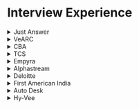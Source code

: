 # Interview Experience

<details>
<summary>Just Answer</summary>

 #### Difference between Hashtable and Dictionary
 A **dictionary** is a general concept that maps keys to values. <br />
 ```
var customers = new Dictionary<string, Customer>();
...
Customer customer = customers["Ali G"];
```
 A **hash table** is a data structure that maps keys to values by taking the hash value of the key (by applying some hash function to it) and mapping that to a bucket where one or more values are stored.
 ```
var customers = new Hashtable();
...
Customer customer = customers["Ali G"] as Customer;
```
 | Dictionary  | Hashtable |
| ------------- | ------------- |
| Needs own thread synchronization	| Offers thread safe version through Synchronized() method |
| Enumerated item: KeyValuePair	| Enumerated item: DictionaryEntry | 
| Newer (> .NET 2.0)| 	Older (since .NET 1.0) | 
| is in System.Collections.Generic| 	is in System.Collections | 
| Request to non-existing key throws exception | 	Request to non-existing key returns null |
| potentially a bit faster for value types |	bit slower (needs boxing/unboxing) for value types |

 #### Middleware
 Middleware is software that different applications use to communicate with each other.Middleware offers a standard Application Programming Interface (API) to manage the required input and output of data from the component. The internal linking with the component is hidden from the user. Developers use the APIs to request the services that they need from the software components. 
 Example:<br />
 1. **API (application programming interface)** middleware
  Provides tools developers can use to create, expose and manage APIs for their applications.
1. **Remote procedure call (RPC) middleware**
Allows one application to trigger a function in another application, whether they reside in the same network.
1. **Database middleware** : ODBC, JDBC and transaction processing monitors
   
 #### Dependecy Injection
 Dependency injection aims to separate the concerns of constructing objects and using them, leading to loosely coupled programs.The pattern ensures that an object or function which wants to use a given service should not have to know how to construct those services.
 
There are various ways to implement C# Dependency Injection:
- Constructor Dependency Injection.
- Property Dependency Injection.
- Method Dependency Injection.
 > https://learn.microsoft.com/en-us/dotnet/core/extensions/dependency-injection

#### Exception handling
A try block is used by C# programmers to partition code that might be affected by an exception. Associated catch blocks are used to handle any resulting exceptions. A finally block contains code that is run whether or not an exception is thrown in the try block, such as releasing resources that are allocated in the try block. A try block requires one or more associated catch blocks, or a finally block, or both.
> https://learn.microsoft.com/en-us/dotnet/csharp/fundamentals/exceptions/exception-handling

</details>

<details>
<summary>VeARC</summary>

 #### Paralell programming and Concurrent Programming
##### Concurrent programming
Multiple processes are executed during a period of time.<br />
Examples:
1. Threading: Used in C# to achieve concurrency
1. Event loop: Used in JavaScript to coordinate the order in which instructions are executed<br />
##### Parallel programming
 Multiple tasks or subtasks of the same task run at the same time <br />
Examples:
1. Multitasking: Used in Python to achieve parallelism
2. Multicore or distributed systems: Required for parallel programs

   ![image](https://github.com/dhananjaya-poojari/Interview-preparation/assets/77887564/101308c1-b65e-4b4a-b459-57712246c269)

> https://www.linkedin.com/advice/0/whats-difference-between-concurrent-parallel-programming
 #### Differences Between Scoped, Transient, And Singleton Service or Three service lifetimes available with the Microsoft Dependency Injection container
 Service lifetimes define the conditions under which a service instance is created and disposed of.
1. Singleton <br />
A single instance of a resource that is shared across the application. Singleton services are good for objects that are expensive to create or need to maintain global state. They can also be used for logging services, feature flags, and email services.
```
services.AddSingleton<ILoggingService, LoggingService>();
```
2. Transient <br />
A new instance of a resource is created each time it's requested. Transient services are good for lightweight services with little or no state.
```
services.AddTransient<IGuidGenerator, GuidGenerator>();
```
3. Scoped <br />
A single instance of a resource is shared within a specific scope, such as an HTTP request. Scoped services are good for maintaining state or sharing data within a single request.
```
services.AddScoped<IAuthService,AuthService>();
```
 > https://www.c-sharpcorner.com/article/differences-between-scoped-transient-and-singleton-service/
 #### Abstract Class
The abstract modifier indicates that the thing being modified has a missing or incomplete implementation. 
```
abstract class Shape
{
    public abstract int GetArea();
}

class Square : Shape
{
    private int _side;

    public Square(int n) => _side = n;

    // GetArea method is required to avoid a compile-time error.
    public override int GetArea() => _side * _side;

    static void Main()
    {
        var sq = new Square(12);
        Console.WriteLine($"Area of the square = {sq.GetArea()}");
    }
}
```
 #### Thread and Task 
 **Task** <br />
 Tasks class to let you create tasks and run them asynchronously.A task is an object that represents some work that should be done. The task can tell you if the work is completed and if the operation returns a result, the task gives you the result.< br />
 Example: Basically, a Task<T> "promises" to return you a T, but not right now honey, I'm kinda busy, why don't you come back later?<br />
 **Thread**<br />
  A Thread is a small set of executable instructions.When the time comes when the application is required to perform few tasks at the same time.A thread is one of the many possible workers which performs that task.
 > https://stackoverflow.com/questions/4130194/what-is-the-difference-between-task-and-thread
 #### Generics in C#
Generics in C# is a feature that allows users to create reusable code. It enables users to create classes, methods, and interfaces that work with different data types without explicitly defining the data type.
```
// Declare the generic class.
public class GenericList<T>
{
    public void Add(T input) { }
}
class TestGenericList
{
    private class ExampleClass { }
    static void Main()
    {
        // Declare a list of type int.
        GenericList<int> list1 = new GenericList<int>();
        list1.Add(1);

        // Declare a list of type string.
        GenericList<string> list2 = new GenericList<string>();
        list2.Add("");

        // Declare a list of type ExampleClass.
        GenericList<ExampleClass> list3 = new GenericList<ExampleClass>();
        list3.Add(new ExampleClass());
    }
}
```
> https://learn.microsoft.com/en-us/dotnet/csharp/fundamentals/types/generics
 #### Attribute Routing in ASP.NET MVC
 Attribute routing is a feature in ASP.NET Core MVC that allows users to define routes directly on their controller and action methods.
 > https://learn.microsoft.com/en-us/aspnet/web-api/overview/web-api-routing-and-actions/attribute-routing-in-web-api-2
### 2nd Round
#### Difference between IQueryable vs IEnumerable
![image](https://github.com/dhananjaya-poojari/Interview-preparation/assets/77887564/9563228e-b634-4ff8-aa9c-109395c73f31)

#### Differences between ExpandoObject, DynamicObject and dynamic
The `dynamic` keyword is used to declare variables that should be late-bound. If you want to use late binding, for any real or imagined type, you use the dynamic keyword and the compiler does the rest.

`ExpandoObject` is a simple class which allows you to add members to an instance and use them dynamically.<br />
`DynamicObject` is a more advanced implementation which can be inherited to easily provide customized behavior.
```
dynamic expando = new ExpandoObject();
```
#### Shallow and Deep copy 
a shallow copy duplicates the structure of a collection, but not the elements. A deep copy duplicates everything.

`Shallow copy`<br />
Creates a new collection object and populates it with references. The reference types inside the original object remain shared between the original and the copied object.
To make a shallow copy of an array in C#, you can use the `Array.Clone()` method.
```
A ob1 = new A();
ob1.a = 10;
A ob2 = new A();
ob2 = ob1;

ob1.a = 5;
// <-- If you see value of ob2.a after this line, it will be 5.
```
`Deep copy`<br />
Creates a new object and then recursively populates it with copies of the original's child object. Each reference type in the original is also deeply copied. The copied object gets its own instances of each reference type.
```
 A ob1 = new A();
 ob1.a = 10;
 A ob2 = new A();
 ob2.a = ob1.a;

 ob1.a = 5;
// <-- If you see value of ob2.a after this line, it will be 10.
```
</details>

<details>
<summary>CBA</summary>

 #### Asynchronous programming 
 Asynchronous programming is a technique that allows a program to run a second set of instructions while focusing on its primary process. It enables a program to start a long-running task and still be responsive to other events while that task runs. Asynchronous programming is a `non-blocking architecture`, which means it doesn't block further execution while one or more operations are in progress. With async programming, multiple related operations can run concurrently without waiting for other tasks to complete. 

![image](https://github.com/dhananjaya-poojari/Interview-preparation/assets/77887564/399464fa-c824-4a5c-833b-31d110903070)

#### Middleware
![image](https://github.com/dhananjaya-poojari/Interview-preparation/assets/77887564/35ed0037-40ea-4c85-9d55-de6c34f663a2)

Middleware components for common app scenarios:

1. Exception/error handling
   - When the app runs in the Development environment:
      - Developer Exception Page Middleware `(UseDeveloperExceptionPage)` reports app runtime errors.
      - Database Error Page Middleware `(UseDatabaseErrorPage)` reports database runtime errors.
   - When the app runs in the Production environment:
      - Exception Handler Middleware `(UseExceptionHandler)` catches exceptions thrown in the following middlewares.
      -  HTTP Strict Transport Security Protocol (HSTS) Middleware `(UseHsts)` adds the Strict-Transport-Security header.
3. HTTPS Redirection Middleware `(UseHttpsRedirection)` redirects HTTP requests to HTTPS.
4. Static File Middleware `(UseStaticFiles)` returns static files and short-circuits further request processing.
5. Cookie Policy Middleware `(UseCookiePolicy)` conforms the app to the EU General Data Protection Regulation (GDPR) regulations.
6. Routing Middleware `(UseRouting)` to route requests.
7. Authentication Middleware `(UseAuthentication)` attempts to authenticate the user before they're allowed access to secure resources.
8. Authorization Middleware `(UseAuthorization)` authorizes a user to access secure resources.
9. Session Middleware `(UseSession)` establishes and maintains session state. If the app uses session state, call Session Middleware after Cookie Policy Middleware and before MVC Middleware.
10. Endpoint Routing Middleware `(UseEndpoints with MapRazorPages)` to add Razor Pages endpoints to the request pipeline.

    > https://learn.microsoft.com/en-us/aspnet/core/fundamentals/middleware/?view=aspnetcore-8.0
#### Custom middleware
Custom middleware in ASP.NET Core allows developers to run code before or after the request-response cycle.The custom middleware component is like any other .NET class with `Invoke()` method. However, to execute next middleware in a sequence, it should have RequestDelegate type parameter in the constructor.
```
public class CustomMiddleware
{
    private readonly RequestDelegate _next;

    public CustomMiddleware(RequestDelegate next)
    {
        _next = next;
    }

    public async Task InvokeAsync(HttpContext context)
    {
        // Code to execute before the next middleware
        Console.WriteLine("Custom Middleware: Incoming request");

        await _next(context); // Call the next middleware

        // Code to execute after the next middleware
        Console.WriteLine("Custom Middleware: Outgoing response");
    }
}

public static class RequestCultureMiddlewareExtensions
{
    public static IApplicationBuilder UseRequestCulture(
        this IApplicationBuilder builder)
    {
        return builder.UseMiddleware<CustomMiddleware>();
    }
}
```
The middleware class must include:

1. A public constructor with a parameter of type `RequestDelegate`.
2. A public method named `Invoke` or `InvokeAsync`. This method must:
3. Return a `Task`.
   - Accept a first parameter of type `HttpContext`.
 > https://learn.microsoft.com/en-us/aspnet/core/fundamentals/middleware/write?view=aspnetcore-8.0

#### Response Caching Middleware
The middleware determines when responses are cacheable, stores responses, and serves responses from cache.
```
var builder = WebApplication.CreateBuilder(args);

builder.Services.AddResponseCaching();

var app = builder.Build();

app.UseHttpsRedirection();

// UseCors must be called before UseResponseCaching
//app.UseCors();

app.UseResponseCaching();

// Controller
[HttpGet]
[ResponseCache(Duration = 180, Location = ResponseCacheLocation.Any)]
public IActionResult getCache()
{}
```

#### Map Extension
The Map extension method branches the request pipeline based on matches of the given request path. If the request path starts with the given path, the branch is executed. 
```
    public class Startup
    {
        public Startup(IConfiguration configuration)
        {
            Configuration = configuration;
        }

        public IConfiguration Configuration { get; }

        // This method gets called by the runtime. Use this method to configure the HTTP request pipeline.
        public void Configure(IApplicationBuilder app, IWebHostEnvironment env)
        {
            app.Use(async (context, next) =>
            {
                await context.Response.WriteAsync("Use Middleware Component \n");
                await next();
            });

            app.Map("/testmap", MapCustomMiddleware);

            app.Run(async context => {
                await context.Response.WriteAsync("Run Middleware Component\n");
            });
        }

        private void MapCustomMiddleware(IApplicationBuilder app)
        {
            app.Use(async (context, next) =>
            {
                await context.Response.WriteAsync("Specific URL Logic Middleware using Map Method \n");
            });
        }
    }
```
#### Tuple types
The tuples feature provides concise syntax to group multiple data elements in a lightweight data structure.
```
(double, int) t1 = (4.5, 3);
(string, string, string) LookupName(long id) // tuple return type
{
    ... // retrieve first, middle and last from data storage
    return (first, middle, last); // tuple literal
}
```
#### Delegate and event example
**Delegate**
```
using System;

namespace Delegates
{
    // Delegate Definition
    public delegate int operation(int x, int y);

    class Program
    {
        // Method that is passes as an Argument
        // It has same signature as Delegates
        static int Addition(int a, int b)
        {
            return a + b;
        }
        static int Multiple(int a, int b)
        {
            return a*b;
        }

        static void Main(string[] args)
        {
            // Delegate instantiation
            operation obj = new operation(Addition);
            operation[] objArr =
                     {
                      new operation(Addition),
                      new operation(Multiple)
                     };

            // output
            Console.WriteLine("Addition is={0}",obj(23,27));
            Console.WriteLine("Addition is={0}",objArr[1](23,27));
            Console.ReadLine();
        }
    }
}
```
**Event** <br />
Event Handlers can't return a value. They are always void.
```
using System;

namespace Delegates
{
    public delegate void DelEventHandler();

    class Program
    {
        public static event DelEventHandler add;

        static void Main(string[] args)
        {
            add += new DelEventHandler(USA);
            add += new DelEventHandler(India);
            add += new DelEventHandler(England);
            add.Invoke(); // or add(); both are same

            Console.ReadLine();
        }
        static void USA()
        {
            Console.WriteLine("USA");
        }

        static void India()
        {
            Console.WriteLine("India");
        }

        static void England()
        {
            Console.WriteLine("England");
        }
    }
}
```
> https://www.c-sharpcorner.com/UploadFile/84c85b/delegates-and-events-C-Sharp-net/

#### lock statement
When you synchronize thread access to a shared resource, lock on a dedicated object instance (for example, private readonly object balanceLock = new object();) or another instance that is unlikely to be used as a lock object by unrelated parts of the code.
```
private readonly object balanceLock = new object();
private decimal balance;
lock (balanceLock)
{
  if (balance >= amount)
  {
   balance -= amount;
   appliedAmount = amount;
  }
}
```
When accessing the balance always access inside lock 
> https://learn.microsoft.com/en-us/dotnet/csharp/language-reference/statements/lock

#### Singleton Design Pattern In C#
Always use sealed for singleton class
```
public sealed class Singleton2 {
    private Singleton2() {}
    private static readonly object lock = new object();
    private static Singleton2 instance = null;
    public static Singleton2 Instance {
        get {
            lock(lock) {
                if (instance == null) {
                    instance = new Singleton2();
                }
                return instance;
            }
        }
    }
}
```
> https://www.c-sharpcorner.com/UploadFile/8911c4/singleton-design-pattern-in-C-Sharp/

#### Difference Truncate and delete
The DELETE command is used to delete particular records from a table. The TRUNCATE command is used to delete the complete data from the table.
</details>

<details>
<summary>TCS</summary>
 
### 1st Round

#### What are the types of routing in ASP.NET MVC?
**Attribute routing**
It will be possible to use the Attribute Routing feature by placing a route on the action method or the controller.
```
[Route(“”)]
```
**Conventional routing**
Once a fresh ASP.net Core MVC application is created by making use of the default template, the app configures a default routing.The default route template is configured by MVC as
```
 {controller=Home}/{action=Index}/{id?}
```

### 2nd Round
#### What is use of singleton design pattern over static class?
 | Singleton Design Pattern  | Static Class |
| ------------- | ------------- |
| Singleton objects are stored in the heap	| static objects are stored in the stack. |
| We can clone a singleton object as long as the designer allows it	| we cannot clone a static class object. | 
| Singleton classes follow object-oriented programming (OOP) principles| 	static classes do not. | 
| We can implement an interface through a singleton class| 	not through the static methods of a class | 
| A singleton can be initialized lazily or asynchronously | a static class is generally initialized when it is first loaded |

#### Task Wait
Waits for the Task to complete execution.
```
public static void Main()
   {
      Task t = Task.Run( () => {
                           // Some operation
                         } );
     t.Wait();
   }
```

#### Difference between var and dynamic    
   | Var  | Dynamic |
| ------------- | ------------- |
| The compiler determines the variable's type at compile time.	| The compiler determines the variable's type during run-time. |
| This type of variable should be initialized when it is declared. As a result, the compiler will determine the type of the variable based on the value it was initialized with.	| This type of variable does not require initialization at the time of declaration. Because at compilation time, the compiler does not know the type of the variable. | 
| Throws an error if a variable is not initialized.	| 	There will be no error if the variable is not initialized. | 
| It can't be used to return values from a function or for properties. It can only be used as a function's local variable. | It can be used to return values from a function or for properties. |

#### What is symmantic Element?
A semantic element clearly describes its meaning to both the browser and the developer.Examples of non-semantic elements: `<div>` and `<span>` - Tells nothing about its content. Examples of semantic elements: `<form>` , `<table>` , and `<article>` - Clearly defines its content.

#### What is Psuedo class and use of that
A pseudo-class is a selector that selects elements that are in a specific state, e.g. they are the first element of their type, or they are being hovered over by the mouse pointer.

#### Can we create our own tag in html
Yes we can create 

> https://stackoverflow.com/questions/5682943/how-to-create-custom-tags-for-html

#### Autocomplete in html
autocomplete is attribute you can use in input, form and etc.

#### SOLID Principle
1. Single-Responsibility Principle
2. Open-Closed Principle
3. Liskov Substitution Principle - This means that every subclass or derived class should be substitutable for their base or parent class.
4. Interface Segregation Principle - A client should never be forced to implement an interface that it doesn’t use, or clients shouldn’t be forced to depend on methods they do not use.
5. Dependency Inversion Principle - Entities must depend on abstractions, not on concretions. It states that the high-level module must not depend on the low-level module, but they should depend on abstractions.

</details>

<details>
<summary>Empyra</summary>

### 1st Round
#### Garbage Collection in .Net
The garbage collector manages the allocation and release of memory for an application. Therefore, developers working with managed code don't have to write code to perform memory management tasks.The GC.Collect method is called. In almost all cases, you don't have to call this method because the garbage collector runs continuously.<br>
Also we can use `IDisposable` Interface for releasing unmanaged resources. We should call/create a object with `using` statement it will trigger dispose method.
We can achieve `using` is basically the equivalent of:
```
var con = new Connection();
    try {
        con.Open()
        //do whatever
    } finally {
        if (con != null) con.Dispose();
    }
```
So it also has the benefit of calling Dispose() even if an unhandled exception is thrown in the code within the block.

#### Difference between throw and throw ex
**throw ex** resets the stack trace (so your errors would appear to originate from HandleException)

**throw** doesn't - the original offender would be preserved.
#### Fourth highest in SQL table
```
select salary from Employee order by salary desc limit 1 offset 4;
```

### 2nd Round
#### How is it possible to create an object from the abstract class?
```
namespace ConsoleApplication1
{
    public class Circle : Shape
    {
        public override void Draw()
        {
            Console.WriteLine("Draw a Circle");
        }
    }

    public abstract class Shape
    {    
        public abstract void Draw();
    }
}
```
You can do like this
```
class Program
{
    static void Main(string[] args)
    {       
        Shape v;
        v = new Circle();
        v.Draw();
    }
}
```
#### Multicast Delegate
```
using System;

delegate void CustomCallback(string s);

class TestClass
{
    static void Hello(string s)
    {
        Console.WriteLine($"  Hello, {s}!");
    }

    static void Goodbye(string s)
    {
        Console.WriteLine($"  Goodbye, {s}!");
    }

    static void Main()
    {
        CustomCallback hiDel, byeDel, multiDel, multiMinusHiDel;

        // Initialize the delegate object hiDel that references the
        hiDel = Hello;

        // Initialize the delegate object byeDel that references the
        byeDel = Goodbye;

        // The two delegates, hiDel and byeDel, are combined to
        multiDel = hiDel + byeDel;

        // Remove hiDel from the multicast delegate, leaving byeDel,
        // which calls only the method Goodbye.
        multiMinusHiDel = multiDel - hiDel;

        Console.WriteLine("Invoking delegate hiDel:");
        hiDel("A");
        Console.WriteLine("Invoking delegate byeDel:");
        byeDel("B");
        Console.WriteLine("Invoking delegate multiDel:");
        multiDel("C");
        Console.WriteLine("Invoking delegate multiMinusHiDel:");
        multiMinusHiDel("D");
    }
}
```
#### Status Code
#### 1xx: Informational
- **100 Continue**: Indicates that the initial part of a request has been received and the client should continue with the request.
- **101 Switching Protocols**: Informs the client that the server is switching protocols as requested by the client.

#### 2xx: Success
- **200 OK**: The request was successful, and the server returned the requested resource.
- **201 Created**: The request was successful, and a new resource was created as a result.
- **202 Accepted**: The request has been accepted for processing, but the processing is not complete.
- **204 No Content**: The request was successful, but there is no content to send in the response.

#### 3xx: Redirection
- **301 Moved Permanently**: The requested resource has been moved to a new URL permanently.
- **302 Found**: The requested resource has been temporarily moved to a different URL.
- **304 Not Modified**: The resource has not been modified since the last request.

#### 4xx: Client Errors
- **400 Bad Request**: The server could not understand the request due to invalid syntax.
- **401 Unauthorized**: Authentication is required and has failed or has not been provided.
- **403 Forbidden**: The server understood the request but refuses to authorize it.
- **404 Not Found**: The requested resource could not be found on the server.
- **405 Method Not Allowed**: The request method is known by the server but is not supported by the target resource.

#### 5xx: Server Errors
- **500 Internal Server Error**: The server encountered an unexpected condition that prevented it from fulfilling the request.
- **501 Not Implemented**: The server does not support the functionality required to fulfill the request.
- **502 Bad Gateway**: The server, while acting as a gateway or proxy, received an invalid response from the upstream server.
- **503 Service Unavailable**: The server is not ready to handle the request, often due to maintenance or overload.
  
#### use strict in JS file
The "use strict" directive enables JavaScript's strict mode. JavaScript's strict mode was introduced in ECMAScript 5. It enforces stricter parsing and error handling on the code at runtime. It also helps you write cleaner code and catch errors and bugs that might otherwise go unnoticed.

### 3rd Round
#### Normalization in SQL
Normalization is the process of organizing data in a database. It includes creating tables and establishing relationships between those tables according to rules designed both to protect the data and to make the database more flexible by eliminating redundancy and inconsistent dependency.

> https://learn.microsoft.com/en-us/office/troubleshoot/access/database-normalization-description#normalizing-an-example-table
#### Group by rules
1.**HAVING Clause**:
   - Use the `HAVING` clause to filter groups based on aggregate calculations.
   - It is similar to the `WHERE` clause but is used for aggregate data.
     
2.**Column Selection**:
   - You can only select columns that are included in the `GROUP BY` clause or aggregate functions.
     
3.**Order of Columns**:
   - The order of columns in the `GROUP BY` clause matters if you're expecting a specific grouping hierarchy.
</details>

<details>
<summary>Alphastream</summary>

#### Mutex vs Semaphore

| Feature      | Mutex                                                                                 | Semaphore                                                                                   |
|--------------|---------------------------------------------------------------------------------------|--------------------------------------------------------------------------------------------|
| **Purpose**  | Ensures that only one thread can access a resource at a time.                         | Controls access to a resource that has a limited number of instances.                       |
| **Ownership**| Only the thread that locked the mutex can unlock it.                                  | Can be incremented or decremented by any thread, not necessarily the one that decremented it. |
| **Usage**    | Typically used to protect critical sections of code from concurrent access.           | Often used to manage access to a pool of resources, like a fixed number of database connections. |
| **Analogy**  | A key to a single-occupancy restroom—only one person can use it at a time, and only that person can unlock the door after use. | A ticket system for a multi-stall restroom with a limited number of stalls; anyone with a ticket can use an available stall. |

</details>

<details>
<summary>Deloitte</summary>

#### What is the best strategy to sync data between DB and redis cache?
Caches are sync'd in two common ways:

1. **Data cached with expiration:** Once cached data has expired, a background process adds fresh data to cache, and so on. Usually there's data that will be refreshed in different intervals: 10 minutes, 1 hour, every day.
2. **Data cached on demand:** When an user requests some data, that request goes through the non-cached road, and that request stores the result in cache, and a limited number of subsequent requests will read cached data directly if cache is available. This approach can fall into #1 one too in terms of cache invalidation interval.

Problem from dynamic/static perspective:

1. **Real/Time approach:** each time a process changes the DB data, you dispatch an event or a message to a queue where a worker handles corresponding indexing of the cache. Some might event implement it as a DB Trigger (I don't like)
2. **Static/delayed approach:** Once a day/hour/minute.. depending on your needs there is a process that does a batch/whole indexing of the DB data to the cache.
#### How controller will validate request body (Model.IsValid)
The `ModelState.IsValid` property will be true if the values were able to bind correctly to the model AND no validation rules were broken in the process.
```
if (!ModelState.IsValid)
{
  return Page();
}

```

#### Difference Between .NET Core and .NET Framework

| Feature                | .NET Core                                                                   | .NET Framework                                                               |
|------------------------|-----------------------------------------------------------------------------|------------------------------------------------------------------------------|
| **Platform**           | Cross-platform (Windows, Linux, macOS)                                       | Windows only                                                                 |
| **Performance**        | Generally faster and more efficient                                          | Comparatively slower                                                          |
| **Deployment Model**   | Self-contained deployments and side-by-side versioning                       | System-wide versioning and shared framework                                  |
| **Microservices**      | Better support for microservices and containers                              | Limited support for microservices and containers                             |
| **API Compatibility**  | Does not support all .NET Framework APIs, focuses on modern development      | Full support for all .NET APIs                                               |
| **Development**        | Ideal for new applications and modernizing existing applications             | Typically used for existing applications and those that rely on Windows-specific features |
| **Release Cycle**      | Rapid release cycle with new features and improvements                       | Slower release cycle, primarily for bug fixes and security patches           |
| **Tooling**            | Supported by Visual Studio, Visual Studio Code, and command-line tools       | Primarily supported by Visual Studio                                         |
| **Open Source**        | Fully open-source and community-driven                                       | Partially open-source                                                        |
</details>

<details>
<summary>First American India</summary>

#### ConfigureAwait in C#
`ConfigureAwait` is a method in C# used to configure how an `await` operation behaves in terms of capturing the current synchronization context. It is especially important in asynchronous programming to avoid potential deadlocks and improve performance.

The `ConfigureAwait` method is used after an `await` expression to specify whether to continue executing the remainder of the async method on the original context captured by the `await`.
#### What is ‘CORS’? What is it used for?
Cross-Origin Resource Sharing (CORS) is a security feature implemented by web browsers that allows or restricts web applications running at one origin (domain) from accessing resources from a different origin. This mechanism is crucial for web security and helps prevent malicious behavior such as cross-site request forgery (CSRF).

When a web application makes a request to a different origin (e.g., a different domain, protocol, or port), the browser sends an HTTP request with an `Origin` header. The server can then respond with specific headers to indicate whether the request is allowed.
#### useReducer in React
useReducer is a React Hook that lets you add a reducer to your component.
> https://react.dev/reference/react/useReducer#usage
#### app.use in .Net Core
In .NET Core, middleware components are used to handle requests and responses in the application pipeline. The `app.Use` method is one of the ways to add middleware to the request processing pipeline in an ASP.NET Core application.

```
app.Use(async (context, next) =>
{
  // Code to execute before the next middleware
  Console.WriteLine("Incoming request: " + context.Request.Path);

  await next.Invoke(); // Call the next middleware

  // Code to execute after the next middleware
  Console.WriteLine("Outgoing response: " + context.Response.StatusCode);
});
```
Explanation
- Anonymous Function: app.Use takes an anonymous function with two parameters: context and next.
context: Represents the HTTP context for the request.
- next: A delegate to invoke the next middleware in the pipeline.
- Before Next: Code executed before calling next.Invoke() runs before the next middleware.
- After Next: Code executed after next.Invoke() runs after the next middleware has completed processing.
#### Worker Process in .Net
A `Worker Service` is also a real process, but is intended as a background service for a front-end application; it starts with the application and stops with the application.

Worker processes provide the execution environment for all web sites and applications configured in IIS.

Now each pool can have one or more worker process. Each worker process is a different program that's run your site, have their alone static variables, they different start stop calls etc. Different worker process are not communicate together, and the only way to exchange data is from common files or a common database. If you have more than one worker process and one of them make long time calculations, then the other can take care to handle the internet calls and show content.

> https://stackoverflow.com/questions/14105345/iis-app-pools-worker-processes-app-domains
#### Application pool
An Application Pool in IIS (Internet Information Services) is a feature that isolates web applications for better security, reliability, availability, and performance. By using application pools, you can ensure that applications run independently of each other.

Many application domains (sites) can have the same application pool, and because they have the same application pool they run under the same processes, and under the same account - and they have the same settings of the pool. If this pool restarts, then all sites under that pools restarts.

#### App domain
In a server you can have many asp.net sites that runs together. Each one site is an app domain.
![image](https://github.com/dhananjaya-poojari/Interview-preparation/assets/77887564/c4519c17-0162-4cfc-8650-7aec668830a3)

#### What is advantage of microservice architeture over monolithic architecture?
| **Aspect**                   | **Monolithic Architecture**                         | **Microservice Architecture**                      |
|------------------------------|-----------------------------------------------------|---------------------------------------------------|
| **Codebase**                 | Single codebase                                     | Multiple codebases                                 |
| **Deployment**               | Unified deployment                                  | Independent deployment                             |
| **Coupling**                 | Tightly coupled                                     | Loosely coupled                                    |
| **Scalability**              | Scalability of the whole application                | Independent scaling of services                    |
| **Technology Stack**         | Uniform technology stack                           | Flexibility to use different technologies          |
| **Fault Isolation**          | Failure in one component can affect the entire app  | Failures are isolated to individual services       |
| **Development Speed**        | Slower due to large codebase and dependencies       | Faster, as teams can work on different services independently |
| **Maintenance**              | More complex due to interdependencies               | Easier due to isolated services                    |
| **Deployment Speed**         | Slower due to the need to deploy the entire application | Faster, as services can be deployed independently   |
| **Team Structure**           | Large, cross-functional teams                       | Small, focused teams                                |
#### What is a database cluster? 
</details>



<details>
<summary>Auto Desk</summary>
 
#### What is REST Api?
REST (Representational State Transfer) API is an architectural style for building web services that provide a standardized way of interacting with data and resources over the internet using HTTP protocols. A REST API is a type of web service that adheres to the principles of the REST architectural style.
The key characteristics of a REST API are:
- Resource-based: The API exposes a set of resources, which can be identified by unique URIs (Uniform Resource Identifiers). These resources represent the data or functionality that the API provides.
- Stateless: Each request from the client to the server must contain all the necessary information to understand and process the request. The server does not store any client context between requests.
- Uniform interface: The API uses a consistent set of HTTP methods (GET, POST, PUT, DELETE, etc.) to perform CRUD (Create, Read, Update, Delete) operations on the resources.
Representation-based: The client and server exchange representations of resources, typically in formats like JSON or XML, rather than exchanging raw data.
- Hypermedia-driven: The API should provide links and metadata within the responses, allowing clients to discover and navigate the available resources dynamically.
</details>

<details>
<summary>Hy-Vee</summary>
 
#### What is Extension Methods?
C# extension method is a static method of a static class, where the "this" modifier is applied to the first parameter.
```
public static class StringExtensions
{
    public static string ToTitleCase(this string str)
    {
        if (string.IsNullOrEmpty(str))
            return str;
        string[] words = str.Split(' ');
        for (int i = 0; i < words.Length; i++)
        {
            if (words[i].Length > 0)
            {
                words[i] = char.ToUpper(words[i][0]) + words[i].Substring(1);
            }
        }
        return string.Join(" ", words);
    }
}

```
In this example, the StringExtensions class contains a static method called `ToTitleCase` that takes a string as its parameter and returns the string in title case.
The this keyword in the method signature `public static string ToTitleCase(this string str)` indicates that this method is an extension method for the string type.
```
string myString = "the quick brown fox jumps over the lazy dog";
string titleCaseString = myString.ToTitleCase(); // "The Quick Brown Fox Jumps Over The Lazy Dog";
```
#### Microtask Queue and Callback Queue
![image](https://github.com/dhananjaya-poojari/Interview-preparation/assets/77887564/aca0208e-4aa6-4c2f-8f40-209d4a247e23)

</details>
